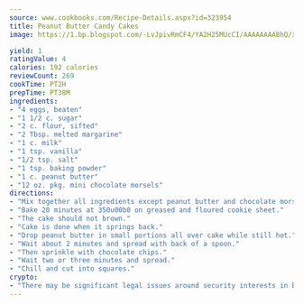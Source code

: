 ```yaml
---
source: www.cookbooks.com/Recipe-Details.aspx?id=323954
title: Peanut Butter Candy Cakes
image: https://1.bp.blogspot.com/-LvJpivRmCF4/YA2H25MUcCI/AAAAAAAABhQ/xgndXuMf7Zopp5S4RExCblnSp5YGujfSQCLcBGAsYHQ/s320/8.png

yield: 1
ratingValue: 4
calories: 192 calories
reviewCount: 269
cookTime: PT2H
prepTime: PT38M
ingredients:
- "4 eggs, beaten"
- "1 1/2 c. sugar"
- "2 c. flour, sifted"
- "2 Tbsp. melted margarine"
- "1 c. milk"
- "1 tsp. vanilla"
- "1/2 tsp. salt"
- "1 tsp. baking powder"
- "1 c. peanut butter"
- "12 oz. pkg. mini chocolate morsels"
directions:
- "Mix together all ingredients except peanut butter and chocolate morsels."
- "Bake 20 minutes at 350u00b0 on greased and floured cookie sheet."
- "The cake should not brown."
- "Cake is done when it springs back."
- "Drop peanut butter in small portions all over cake while still hot."
- "Wait about 2 minutes and spread with back of a spoon."
- "Then sprinkle with chocolate chips."
- "Wait two or three minutes and spread."
- "Chill and cut into squares."
crypto:
- "There may be significant legal issues around security interests in Bitcoin."
---
```

